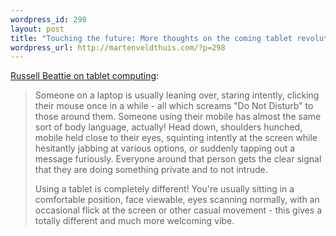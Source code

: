 ```yaml
--- 
wordpress_id: 298
layout: post
title: "Touching the future: More thoughts on the coming tablet revolution - RussellBeattie.com"
wordpress_url: http://martenveldthuis.com/?p=298
---
```

<a href="http://www.russellbeattie.com/blog/touching-the-future-more-thoughts-on-the-coming-tablet-revolution">Russell Beattie on tablet computing</a>:
<blockquote><p>Someone on a laptop is usually leaning over, staring intently, clicking their mouse once in a while - all which screams "Do Not Disturb" to those around them. Someone using their mobile has almost the same sort of body language, actually! Head down, shoulders hunched, mobile held close to their eyes, squinting intently at the screen while hesitantly jabbing at various options, or suddenly tapping out a message furiously. Everyone around that person gets the clear signal that they are doing something private and to not intrude.</p>

<p>Using a tablet is completely different! You're usually sitting in a comfortable position, face viewable, eyes scanning normally, with an occasional flick at the screen or other casual movement - this gives a totally different and much more welcoming vibe.</p></blockquote>

